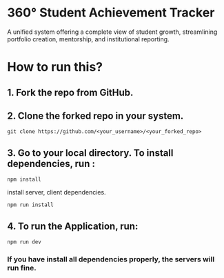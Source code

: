 # 360° Student Achievement Tracker
A unified system offering a complete view of student growth, streamlining portfolio creation, mentorship, and institutional reporting.

# How to run this?

## 1. Fork the repo from GitHub.

## 2. Clone the forked repo in your system.
```
git clone https://github.com/<your_username>/<your_forked_repo>
```

## 3. Go to your local directory. To install dependencies, run :
```
npm install
```
install server, client dependencies.
```
npm run install
```

## 4. To run the Application, run:
```
npm run dev
```

### If you have install all dependencies properly, the servers will run fine.